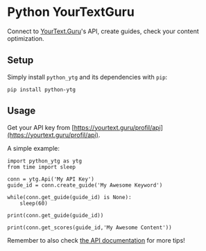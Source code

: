# Python YourTextGuru

Connect to [YourText.Guru](https://yourtext.guru/)'s API, create guides, check your content optimization.  


## Setup  

Simply install `python_ytg` and its dependencies with `pip`:  

    pip install python-ytg  


## Usage

Get your API key from [https://yourtext.guru/profil/api](https://yourtext.guru/profil/api).  

A simple example:  

    import python_ytg as ytg
    from time import sleep

    conn = ytg.Api('My API Key')
    guide_id = conn.create_guide('My Awesome Keyword')

    while(conn.get_guide(guide_id) is None):
        sleep(60)

    print(conn.get_guide(guide_id))

    print(conn.get_scores(guide_id,'My Awesome Content'))

Remember to also check [the API documentation](https://yourtext.guru/profil/api) for more tips!   
